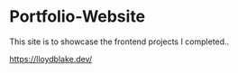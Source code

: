 # Portfolio-Website

This site is to showcase the frontend projects I completed..

https://lloydblake.dev/
